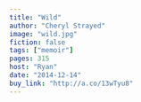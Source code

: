 ```yaml
---
title: "Wild"
author: "Cheryl Strayed"
image: "wild.jpg"
fiction: false
tags: ["memoir"]
pages: 315
host: "Ryan"
date: "2014-12-14"
buy_link: "http://a.co/13wTyu8"
---
```

